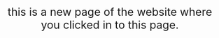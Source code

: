 <html> 
 
 <body1>
    <p> this is a new page of the website where you clicked in to this page.</p>
 </body1>
  
</html>









<style>
body1 {
text-align: center;
font-size:25px; 
text-color: red;
}
</style>
